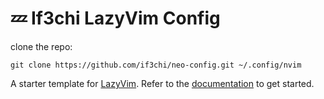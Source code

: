 # 💤 If3chi LazyVim Config

clone the repo:

  `git clone https://github.com/if3chi/neo-config.git ~/.config/nvim`

A starter template for [LazyVim](https://github.com/LazyVim/LazyVim).
Refer to the [documentation](https://lazyvim.github.io/installation) to get started.
